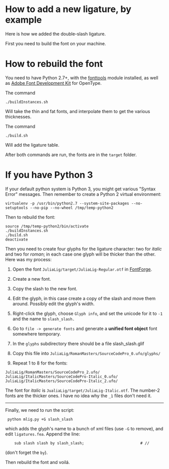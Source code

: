 # How to add a new ligature, by example

Here is how we added the double-slash ligature.

First you need to build the font on your machine.

How to rebuild the font
===============================

You need to have Python 2.7+, with the [fonttools](https://github.com/fonttools/fonttools) module installed, as well as [Adobe Font Development Kit](https://github.com/adobe-type-tools/afdko) for OpenType.

The command
```
./buildInstances.sh
```

Will take the thin and fat fonts, and interpolate them to get the various thicknesses.

The command
```
./build.sh
```
Will add the ligature table.

After both commands are run, the fonts are in the `target` folder.


If you have Python 3
===========================

If your default python system is Python 3, you might get various "Syntax Error" messages. Then remember to create a Python 2 virtual environment:
```
virtualenv -p /usr/bin/python2.7 --system-site-packages --no-setuptools --no-pip --no-wheel /tmp/temp-python2
```
Then to rebuild the font:
```
source /tmp/temp-python2/bin/activate
./buildInstances.sh
./build.sh
deactivate
```

Then you need to create four glyphs for the ligature character: two for *italic* and two for *roman*; in each case one glyph will be thicker than the other. Here was my process:
 1. Open the font `JuliaLig/target/JuliaLig-Regular.otf` in [FontForge](https://fontforge.github.io/en-US/).
 2. Create a new font.
 3. Copy the slash to the new font.
 4. Edit the glyph, in this case create a copy of the slash and move them around. Possibly edit the glyph's width.
 5. Right-click the glyph, choose `Glyph info`, and set the unicode for it to `-1` and the name to `slash_slash.`
 6. Go to `file -> generate fonts` and generate a **unified font object** font somewhere temporary.
 7. In the `glyphs` subdirectory there should be a file slash_slash.glif
 8. Copy this file into `JuliaLig/RomanMasters/SourceCodePro_0.ufo/glyphs/`

 11. Repeat 1 to 8 for the fonts:
 ```
 JuliaLig/RomanMasters/SourceCodePro_2.ufo/
 JuliaLig/ItalicMasters/SourceCodePro-Italic_0.ufo/
 JuliaLig/ItalicMasters/SourceCodePro-Italic_2.ufo/
 ```
The font for *italic* is `JualiaLig/target/JuliaLig-Italic.otf`.
The number-2 fonts are the thicker ones.  I have no idea why the `_1` files don't need it.

---------------------

Finally, we need to run the script:
```
 python mlig.py +G slash_slash
```
which adds the glyph's name to a bunch of xml files (use `-G` to remove), and edit `ligatures.fea`. Append the line:
```
    sub slash slash by slash_slash;                         # //
```
(don't forget the `by`).

Then rebuild the font and voilá.
